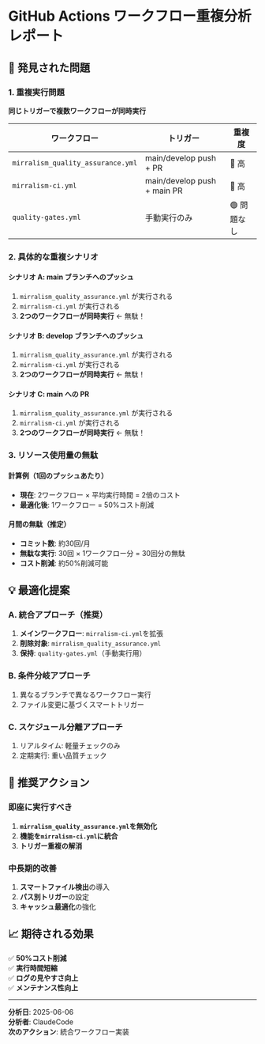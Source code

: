 # GitHub Actions ワークフロー重複分析レポート

## 🚨 発見された問題

### 1. 重複実行問題
**同じトリガーで複数ワークフローが同時実行**

| ワークフロー | トリガー | 重複度 |
|-------------|---------|--------|
| `mirralism_quality_assurance.yml` | main/develop push + PR | 🔴 高 |
| `mirralism-ci.yml` | main/develop push + main PR | 🔴 高 |
| `quality-gates.yml` | 手動実行のみ | 🟢 問題なし |

### 2. 具体的な重複シナリオ

#### シナリオ A: main ブランチへのプッシュ
1. `mirralism_quality_assurance.yml` が実行される
2. `mirralism-ci.yml` が実行される
3. **2つのワークフローが同時実行** ← 無駄！

#### シナリオ B: develop ブランチへのプッシュ  
1. `mirralism_quality_assurance.yml` が実行される
2. `mirralism-ci.yml` が実行される
3. **2つのワークフローが同時実行** ← 無駄！

#### シナリオ C: main への PR
1. `mirralism_quality_assurance.yml` が実行される
2. `mirralism-ci.yml` が実行される
3. **2つのワークフローが同時実行** ← 無駄！

### 3. リソース使用量の無駄

#### 計算例（1回のプッシュあたり）
- **現在**: 2ワークフロー × 平均実行時間 = 2倍のコスト
- **最適化後**: 1ワークフロー = 50%コスト削減

#### 月間の無駄（推定）
- **コミット数**: 約30回/月
- **無駄な実行**: 30回 × 1ワークフロー分 = 30回分の無駄
- **コスト削減**: 約50%削減可能

## 💡 最適化提案

### A. 統合アプローチ（推奨）
1. **メインワークフロー**: `mirralism-ci.yml`を拡張
2. **削除対象**: `mirralism_quality_assurance.yml`
3. **保持**: `quality-gates.yml`（手動実行用）

### B. 条件分岐アプローチ
1. 異なるブランチで異なるワークフロー実行
2. ファイル変更に基づくスマートトリガー

### C. スケジュール分離アプローチ
1. リアルタイム: 軽量チェックのみ
2. 定期実行: 重い品質チェック

## 🎯 推奨アクション

### 即座に実行すべき
1. **`mirralism_quality_assurance.yml`を無効化**
2. **機能を`mirralism-ci.yml`に統合**
3. **トリガー重複の解消**

### 中長期的改善
1. **スマートファイル検出**の導入
2. **パス別トリガー**の設定
3. **キャッシュ最適化**の強化

## 📈 期待される効果

✅ **50%コスト削減**  
✅ **実行時間短縮**  
✅ **ログの見やすさ向上**  
✅ **メンテナンス性向上**

---

**分析日**: 2025-06-06  
**分析者**: ClaudeCode  
**次のアクション**: 統合ワークフロー実装